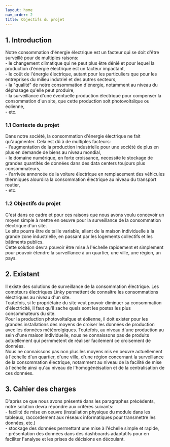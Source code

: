 ```yaml
---
layout: home
nav_order: 2
title: Objectifs du projet
---
```


## 1. Introduction

Notre consommation d'énergie électrique est un facteur qui se doit d'être surveillé pour de multiples raisons:\
    - le changement climatique qui ne peut plus être dénié et pour lequel la production d'énergie électrique est un facteur impactant,\
    - le coût de l'énergie électrique, autant pour les particuliers que pour les entreprises du milieu indutriel et des autres secteurs,\
    - la "qualité" de notre consommation d'énergie, notamment au niveau du déphasage qu'elle peut produire,\
    - la surveillance d'une éventuelle production électrique pour compenser la consommation d'un site, que cette production soit photovoltaïque ou éolienne,\
    - etc.

### 1.1 Contexte du projet

Dans notre société, la consommation d'énergie électrique ne fait qu'augmenter. Cela est dû à de multiples facteurs:\
    - l'augmentation de la production industrielle pour une société de plus en plus en demande de biens au niveau mondial,\
    - le domaine numérique, en forte croissance, necessite le stockage de grandes quantités de données dans des data centers toujours plus consommateurs,\
    - l'arrivée annoncée de la voiture électrique en remplacement des véhicules thermiques alourdira la consommation électrique au niveau du transport routier,\
    - etc.

### 1.2 Objectifs du projet

C'est dans ce cadre et pour ces raisons que nous avons voulu concevoir un moyen simple à mettre en oeuvre pour la surveillance de la consommation électrique d'un site.\
Le site pourra être de taille variable, allant de la maison individuelle à la grande zone industrielle, en passant par les logements collectifs et les bâtiments publics.\
Cette solution devra pouvoir être mise à l'échelle rapidement et simplement pour pouvoir étendre la surveillance à un quartier, une ville, une région, un pays.

## 2. Existant

Il existe des solutions de surveillance de la consommation électrique. Les compteurs électriques Linky permettent de connaître les consommations électriques au niveau d'un site.\
Toutefois, si le propriétaire du site veut pouvoir diminuer sa consommation d'électricité, il faut qu'il sache quels sont les postes les plus consommateurs du site.\
Pour la production photovoltaïque et éolienne, il doit exister pour les grandes installations des moyens de croiser les données de production avec les données météorolgiques. Toutefois, au niveau d'une production au sein d'une maison individuelle, nous ne connaissons pas de produits actuellement qui permmetent de réaliser facilement ce croisement de données.\
Nous ne connaissons pas non plus les moyens mis en oeuvre actuellement à l'échelle d'un quartier, d'une ville, d'une région concernant la surveillance de la consommation électrique, notamment au niveau de la facilité de mise à l'échelle ainsi qu'au niveau de l'homogénéisation et de la centralisation de ces données.

## 3. Cahier des charges

D'après ce que nous avons présenté dans les paragraphes précédents, notre solution devra répondre aux critères suivants:\
    - facilité de mise en oeuvre (installation physique du module dans les tableaux, raccordement aux réseaux informatiques pour transmettre les données, etc.)\
    - stockage des données permettant une mise à l'échelle simple et rapide,\
    - présentation des données dans des dashboards adaptatifs pour en faciliter l'analyse et les prises de décisions en découlant.
